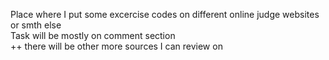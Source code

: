 Place where I put some excercise codes on different online judge websites or smth else<br>
Task will be mostly on comment section<br>
++ there will be other more sources I can review on
